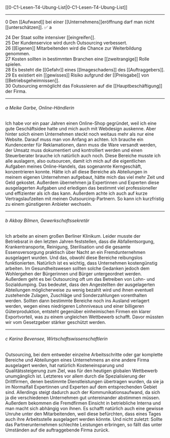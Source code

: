 [[0-C1-Lesen-T4-Ubung-List|0-C1-Lesen-T4-Ubung-List]]

---

0 Den [[Aufwand]] bei einer [[Unternehmens]]­eröffnung darf man nicht [[unterschätzen]]. ✅ a

24 Der Staat sollte intensiver [[eingreifen]].  
25 Der Kundenservice wird durch Outsourcing verbessert.  
26 [[Eigenen]] Mitarbeitenden wird die Chance zur Weiterbildung genommen.  
27 Kosten sollten in bestimmten Branchen eine [[zweitrangige]] Rolle spielen.  
28 Es besteht die [[Gefahr]] eines [[Imageschadens]] des [[Auftraggebers]].  
29 Es existiert ein [[gewisses]] Risiko aufgrund der [[Preisgabe]] von [[Betriebsgeheimnissen]].  
30 Outsourcing ermöglicht das Fokussieren auf die [[Hauptbeschäftigung]] der Firma.

---

###### a Meike Garbe, Online-Händlerin

Ich habe vor ein paar Jahren einen Online-Shop gegründet, weil ich eine gute Geschäftsidee hatte und mich auch mit Webdesign auskenne. Aber hinter solch einem Unternehmen steckt noch weitaus mehr als nur eine Website. Darauf muss man von Anfang an achten. Ich brauche ein Kundencenter für Reklamationen, dann muss die Ware versandt werden, der Umsatz muss dokumentiert und kontrolliert werden und einen Steuerberater brauche ich natürlich auch noch. Diese Bereiche musste ich alle auslagern, also outsourcen, damit ich mich auf die eigentlichen Aufgaben meines Online-Handels, das sogenannte Kerngeschäft, konzentrieren konnte. Hätte ich all diese Bereiche als Abteilungen in meinem eigenen Unternehmen aufgebaut, hätte mich das viel mehr Zeit und Geld gekostet. Außerdem übernehmen ja Expertinnen und Experten diese ausgelagerten Aufgaben und erledigen das bestimmt viel professioneller und effizienter als ich das kann. Außerdem achte ich auch auf kurze Vertragslaufzeiten mit meinen Outsourcing-Partnern. So kann ich kurzfristig zu einem günstigeren Anbieter wechseln.

---

###### b Akbay Bilmen, Gewerkschaftssekretär

Ich arbeite an einem großen Berliner Klinikum. Leider musste der Betriebsrat in den letzten Jahren feststellen, dass die Abfallentsorgung, Krankentransporte, Reinigung, Sterilisation und die gesamte Essensversorgung praktisch über Nacht an ein Fremdunternehmen ausgelagert wurden. Und das, obwohl diese Bereiche reibungslos funktionierten. Natürlich ist es wichtig, dass Unternehmen kostengünstig arbeiten. Im Gesundheitswesen sollten solche Gedanken jedoch dem Wohlergehen der Bürgerinnen und Bürger untergeordnet werden. Außerdem geht es bei Outsourcing oft um das Betreiben von Lohn- und Sozialdumping. Das bedeutet, dass den Angestellten der ausgelagerten Abteilungen möglicherweise zu wenig bezahlt wird und ihnen eventuell zustehende Zulagen, Zuschläge und Sonderzahlungen vorenthalten werden. Sollten dann bestimmte Bereiche noch ins Ausland verlagert werden, wegen eines niedrigeren Lohnniveaus und einer billigeren Güterproduktion, entsteht gegenüber einheimischen Firmen ein klarer Exportvorteil, was zu einem ungleichen Wettbewerb schafft. Davor müssten wir vom Gesetzgeber stärker geschützt werden.

----

###### c Karina Bevensee, Wirtschaftswissenschaftlerin

Outsourcing, bei dem entweder einzelne Arbeitsschritte oder gar komplette Bereiche und Abteilungen eines Unternehmens an eine andere Firma ausgelagert werden, hat natürlich Kosteneinsparung und Qualitätssteigerung zum Ziel, was für den heutigen globalen Wettbewerb unumgänglich ist. Letzteres vor allem durch die Spezialisierung der Drittfirmen, denen bestimmte Dienstleistungen übertragen wurden, da sie ja im Normalfall Expertinnen und Experten auf dem entsprechenden Gebiet sind. Allerdings steigt dadurch auch der Kommunikationsaufwand, da sich ja die verschiedenen Unternehmen gut untereinander abstimmen müssen. Außerdem bekommen die Fremdfirmen Einsicht in betriebliche Interna und man macht sich abhängig von ihnen. Es schafft natürlich auch eine gewisse Unruhe unter den Mitarbeitenden, weil diese befürchten, dass eines Tages auch ihre Arbeitsstelle ausgelagert werden könnte. Und nicht zuletzt: Sollte das Partnerunternehmen schlechte Leistungen erbringen, so fällt das unter Umständen auf die auftraggebende Firma zurück.